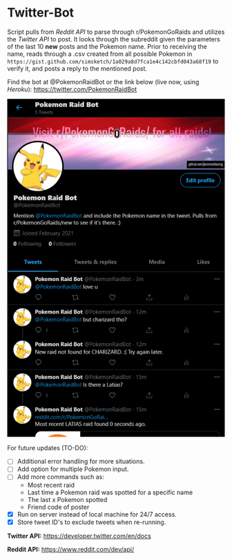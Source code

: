 # Twitter-Bot
Script pulls from *Reddit API* to parse through r/PokemonGoRaids and utilizes the *Twitter API* to post. It looks through the subreddit given the parameters of the last 10 **new** posts and the Pokemon name. Prior to receiving the name, reads through a .csv created from all possible Pokemon in ```https://gist.github.com/simsketch/1a029a8d7fca1e4c142cbfd043a68f19```
to verify it, and posts a reply to the mentioned post.

Find the bot at @PokemonRaidBot or the link below (live now, using *Heroku*):
https://twitter.com/PokemonRaidBot

![](media/twitter_main.png)

For future updates (TO-DO):
- [ ] Additional error handling for more situations.
- [ ] Add option for multiple Pokemon input.
- [ ] Add more commands such as: 
  * Most recent raid
  * Last time a Pokemon raid was spotted for a specific name
  * The last x Pokemon spotted
  * Friend code of poster
- [X] Run on server instead of local machine for 24/7 access.
- [X] Store tweet ID's to exclude tweets when re-running.

**Twitter API:**
https://developer.twitter.com/en/docs

**Reddit API:**
https://www.reddit.com/dev/api/
